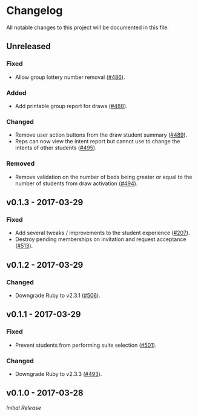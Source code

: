 # Changelog
All notable changes to this project will be documented in this file.

## Unreleased
### Fixed
* Allow group lottery number removal ([#486](https://github.com/YaleSTC/vesta/issues/486)).

### Added
* Add printable group report for draws ([#488](https://github.com/YaleSTC/vesta/issues/488)).

### Changed
* Remove user action buttons from the draw student summary ([#489](https://github.com/YaleSTC/vesta/issues/489)).
* Reps can now view the intent report but cannot use to change the intents of
  other students ([#495](https://github.com/YaleSTC/vesta/issues/495)).

### Removed
* Remove validation on the number of beds being greater or equal to the number
  of students from draw activation ([#494](https://github.com/YaleSTC/vesta/issues/494)).

## v0.1.3 - 2017-03-29
### Fixed
* Add several tweaks / improvements to the student experience ([#207](https://github.com/YaleSTC/vesta/issues/207)).
* Destroy pending memberships on invitation and request acceptance ([#513](https://github.com/YaleSTC/vesta/issues/513)).

## v0.1.2 - 2017-03-29
### Changed
* Downgrade Ruby to v2.3.1 ([#506](https://github.com/YaleSTC/vesta/issues/506)).

## v0.1.1 - 2017-03-29
### Fixed
* Prevent students from performing suite selection ([#501](https://github.com/YaleSTC/vesta/issues/501)).


### Changed
* Downgrade Ruby to v2.3.3 ([#493](https://github.com/YaleSTC/vesta/issues/493)).

## v0.1.0 - 2017-03-28
*Initial Release*

